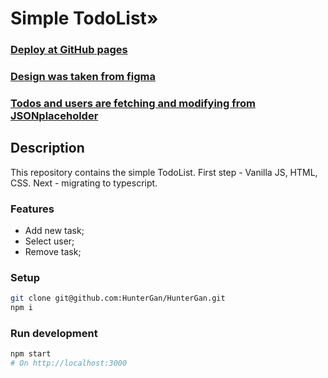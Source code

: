# Simple TodoList»
### [Deploy at GitHub pages](https://huntergan.github.io/HunterGan/)

### [Design was taken from figma](https://www.figma.com/file/47WgSLYnf8Cw78N00I4VzE/DayTask---Task-Management-App-UI-Kit-(Community)?type=design&node-id=0-1&t=FGP7mIvIiv2In2IK-0)
### [Todos and users are fetching and modifying from JSONplaceholder](https://jsonplaceholder.typicode.com/todos)

## Description
This repository contains the simple TodoList. First step - Vanilla JS, HTML, CSS. Next - migrating to typescript.
### Features
- Add new task;
- Select user;
- Remove task;
### Setup

```sh
git clone git@github.com:HunterGan/HunterGan.git
npm i
```

### Run development

```sh
npm start
# On http://localhost:3000
```